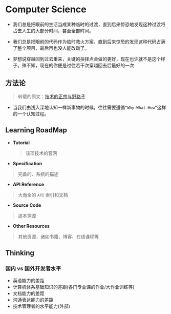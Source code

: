 # Computer Science

- 我们总是把眼前的生活当成某种临时的过渡，直到后来惊恐地发现这种过渡将占去人生的大部分时间，甚至全部时间。

- 我们总是把眼前的代码作为临时救火方案，直到后来惊恐的发现这种代码占满了整个项目，最后再也没人能改动了。

- 梦想说穿越回到过去重来，关键的抉择点会做的更好，现在也许就不是这个样子。殊不知，现在的你便是过往若干次穿越回去后最好的一次

## 方法论

> 转载的原文：[技术的正宗与野路子](https://hq6ij8tqymk.feishu.cn/docx/JmXRdjrkQoATrOx04ZQc76wxnSb)

- 当我们由浅入深地认知一样新事物的时候，往往需要遵循`“Why→What→How”`这样的一个认知过程。

## Learning RoadMap

- **Tutorial**

  > 该项技术的官网

- **Specification**

> 完备的、系统的描述

- **API Reference**

> 大而全的 `API` 索引和文档

- **Source Code**

> 追本溯源

- **Other Resources**

> 其他资源，诸如书籍、博客、在线课程等

## Thinking

### 国内 vs 国外开发者水平

- 英语能力的差距
- 计算机体系基础知识的差距(各门专业课的作业/大作业训练等)
- 文档能力的差距
- 沟通表达能力的差距
- 技术管理者的水平能力(外部)
